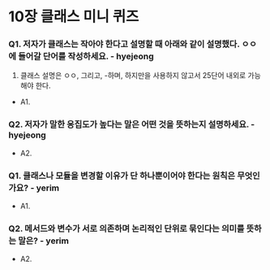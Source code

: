 # 10장 클래스 미니 퀴즈

### Q1. 저자가 클래스는 작아야 한다고 설명할 때 아래와 같이 설명했다. ㅇㅇ에 들어갈 단어를 작성하세요. - hyejeong
1. 클래스 설명은 ㅇㅇ, 그리고, -하며, 하지만을 사용하지 않고서 25단어 내외로 가능해야 한다.
- A1. 

### Q2. 저자가 말한 응집도가 높다는 말은 어떤 것을 뜻하는지 설명하세요. - hyejeong
- A2. 


### Q1. 클래스나 모듈을 변경할 이유가 단 하나뿐이어야 한다는 원칙은 무엇인가요? - yerim
- A1. 

### Q2. 메서드와 변수가 서로 의존하며 논리적인 단위로 묶인다는 의미를 뜻하는 말은? - yerim
- A2. 
